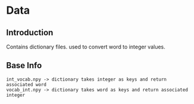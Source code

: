 # Data
## Introduction
Contains dictionary files. used to convert word to integer values.

## Base Info
    int_vocab.npy -> dictionary takes integer as keys and return associated word
    vocab_int.npy -> dictionary takes word as keys and return associated integer
